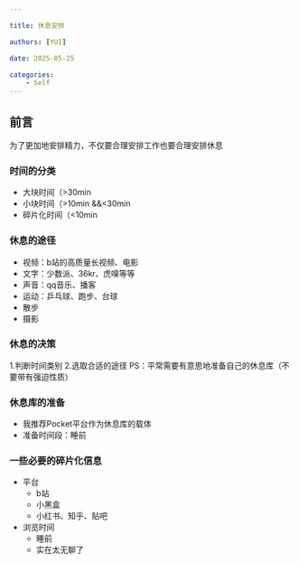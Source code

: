 ```yaml
---

title: 休息安排

authors: [YUI]

date: 2025-05-25

categories: 
    - Self
---
```



## 前言
为了更加地安排精力，不仅要合理安排工作也要合理安排休息
### 时间的分类
- 大块时间（>30min
- 小块时间（>10min &&<30min
- 碎片化时间（<10min
### 休息的途径

- 视频：b站的高质量长视频、电影
- 文字：少数派、36kr、虎嗅等等
- 声音：qq音乐、播客
- 运动：乒乓球、跑步、台球
- 散步
- 摄影
### 休息的决策
1.判断时间类别
2.选取合适的途径
PS：平常需要有意思地准备自己的休息库（不要带有强迫性质）

### 休息库的准备
- 我推荐Pocket平台作为休息库的载体
- 准备时间段：睡前
### 一些必要的碎片化信息
- 平台
	- b站
	- 小黑盒
	- 小红书、知乎、贴吧
- 浏览时间
	- 睡前
	- 实在太无聊了